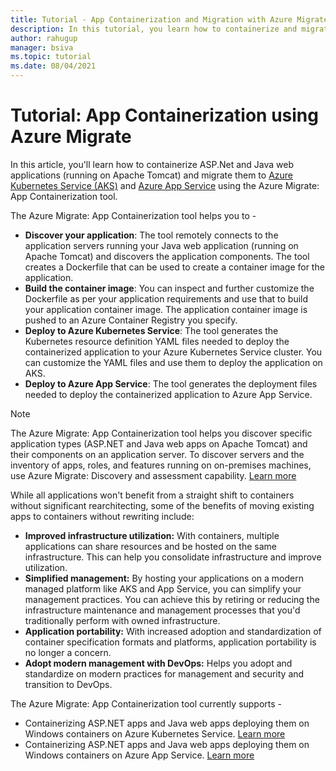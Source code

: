 ```yaml
---
title: Tutorial - App Containerization and Migration with Azure Migrate
description: In this tutorial, you learn how to containerize and migrate ASP.Net and Java web apps to Azure Kubernetes Service and Azure App Service.
author: rahugup
manager: bsiva
ms.topic: tutorial
ms.date: 08/04/2021
---
```


# Tutorial: App Containerization using Azure Migrate

In this article, you'll learn how to containerize ASP.Net and Java web applications (running on Apache Tomcat) and migrate them to [Azure Kubernetes Service (AKS)](https://azure.microsoft.com/services/kubernetes-service/) and [Azure App Service](https://azure.microsoft.com/services/app-service/) using the Azure Migrate: App Containerization tool.

The Azure Migrate: App Containerization tool helps you to -

- **Discover your application**: The tool remotely connects to the application servers running your Java web application (running on Apache Tomcat) and discovers the application components. The tool creates a Dockerfile that can be used to create a container image for the application.
- **Build the container image**: You can inspect and further customize the Dockerfile as per your application requirements and use that to build your application container image. The application container image is pushed to an Azure Container Registry you specify.
- **Deploy to Azure Kubernetes Service**:  The tool generates the Kubernetes resource definition YAML files needed to deploy the containerized application to your Azure Kubernetes Service cluster. You can customize the YAML files and use them to deploy the application on AKS.
- **Deploy to Azure App Service**:  The tool generates the deployment files needed to deploy the containerized application to Azure App Service.

> [!NOTE]
>  The Azure Migrate: App Containerization tool helps you discover specific application types (ASP.NET and Java web apps on Apache Tomcat) and their components on an application server. To discover servers and the inventory of apps, roles, and features running on on-premises machines, use Azure Migrate: Discovery and assessment capability. [Learn more](./tutorial-discover-vmware.md)

While all applications won't benefit from a straight shift to containers without significant rearchitecting, some of the benefits of moving existing apps to containers without rewriting include:

- **Improved infrastructure utilization:** With containers, multiple applications can share resources and be hosted on the same infrastructure. This can help you consolidate infrastructure and improve utilization.
- **Simplified management:** By hosting your applications on a modern managed platform like AKS and App Service, you can simplify your management practices. You can achieve this by retiring or reducing the infrastructure maintenance and management processes that you'd traditionally perform with owned infrastructure.
- **Application portability:** With increased adoption and standardization of container specification formats and platforms, application portability is no longer a concern.
- **Adopt modern management with DevOps:** Helps you adopt and standardize on modern practices for management and security and transition to DevOps.

The Azure Migrate: App Containerization tool currently supports -

- Containerizing ASP.NET apps and Java web apps deploying them on Windows containers on Azure Kubernetes Service. [Learn more](./tutorial-app-containerization-aspnet-kubernetes.md)
- Containerizing ASP.NET apps and Java web apps deploying them on Windows containers on Azure App Service. [Learn more](./tutorial-app-containerization-aspnet-app-service.md)
